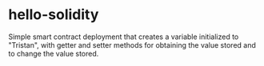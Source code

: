# hello-solidity

Simple smart contract deployment that creates a variable initialized to "Tristan", with getter and setter methods for obtaining the value stored and to change the value stored.
